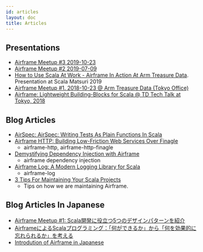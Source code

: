 ```yaml
---
id: articles
layout: doc
title: Articles
---
```


## Presentations
- [Airframe Meetup #3 2019-10-23](https://www.slideshare.net/taroleo/airframe-meetup-3-2019-updates-airspec)
- [Airframe Meetup #2 2019-07-09](https://www.slideshare.net/taroleo/airframe-http-airframe-meetup-2-tokyo-20190709)
- [How to Use Scala At Work - Airframe In Action At Arm Treasure Data](https://www.slideshare.net/taroleo/how-to-use-scala-at-work-airframe-in-action-at-arm-treasure-data). Presentation at Scala Matsuri 2019
- [Airframe Meetup #1. 2018-10-23 @ Arm Treasure Data (Tokyo Office)](https://www.slideshare.net/taroleo/airframe-meetup-1-20181023-arm-treasure-data-tokyo-office)
- [Airframe: Lightweight Building-Blocks for Scala @ TD Tech Talk at Tokyo, 2018](https://www.slideshare.net/taroleo/airframe-lightweight-building-blocks-for-scala-td-tech-talk-20181014)

## Blog Articles
- [AirSpec: AirSpec: Writing Tests As Plain Functions In Scala](https://medium.com/airframe/airspec-bbc8d4369157)
- [Airframe HTTP: Building Low-Friction Web Services Over Finagle](https://medium.com/@taroleo/airframe-http-a-minimalist-approach-for-building-web-services-in-scala-743ba41af7f)
  - airframe-http, airframe-http-finagle
- [Demystifying Dependency Injection with Airframe](https://medium.com/@taroleo/demystifying-dependency-injection-with-airframe-9b637034a78a)
  - airframe dependency injection
- [Airframe Log: A Modern Logging Library for Scala](https://medium.com/@taroleo/airframe-log-a-modern-logging-library-for-scala-56fbc2f950bc)
  - airframe-log
- [3 Tips For Maintaining Your Scala Projects](https://medium.com/@taroleo/3-tips-for-maintaining-your-scala-projects-e54a2feea9c4)
  - Tips on how we are maintaining Airframe.

## Blog Articles In Japanese
- [Airframe Meetup #1: Scala開発に役立つ5つのデザインパターンを紹介](https://medium.com/airframe/airframe-meetup-72d6db13182e)
- [AirframeによるScalaプログラミング：「何ができるか」から「何を効果的に忘れられるか」を考える](https://medium.com/airframe/e9e0f7fc983a)
- [Introdution of Airframe in Japanese](https://medium.com/@taroleo/airframe-c5d044a97ec)

